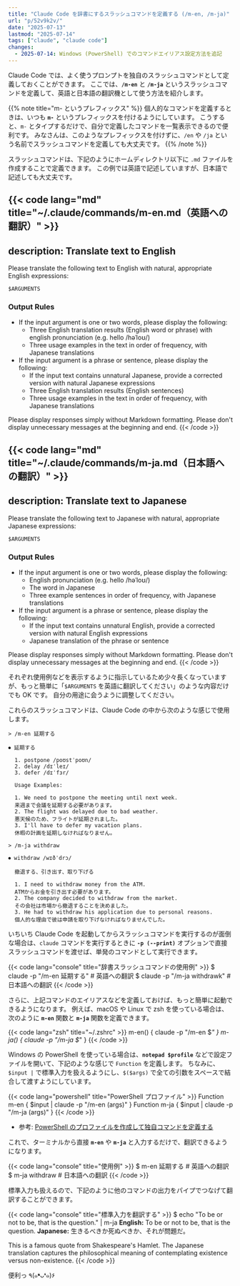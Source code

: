 ```yaml
---
title: "Claude Code を辞書にするスラッシュコマンドを定義する (/m-en, /m-ja)"
url: "p/52v9k2v/"
date: "2025-07-13"
lastmod: "2025-07-14"
tags: ["claude", "claude code"]
changes:
  - 2025-07-14: Windows (PowerShell) でのコマンドエイリアス設定方法を追記
---
```


Claude Code では、よく使うプロンプトを独自のスラッシュコマンドとして定義しておくことができます。
ここでは、**`/m-en`** と **`/m-ja`** というスラッシュコマンドを定義して、英語と日本語の翻訳機として使う方法を紹介します。

{{% note title="m- というプレフィックス" %}}
個人的なコマンドを定義するときは、いつも **`m-`** というプレフィックスを付けるようにしています。
こうすると、`m-` とタイプするだけで、自分で定義したコマンドを一覧表示できるので便利です。
みなさんは、このようなプレフィックスを付けずに、`/en` や `/ja` という名前でスラッシュコマンドを定義しても大丈夫です。
{{% /note %}}

スラッシュコマンドは、下記のようにホームディレクトリ以下に `.md` ファイルを作成することで定義できます。
この例では英語で記述していますが、日本語で記述しても大丈夫です。

{{< code lang="md" title="~/.claude/commands/m-en.md（英語への翻訳）" >}}
---
description: Translate text to English
---

Please translate the following text to English with natural, appropriate English expressions:

```
$ARGUMENTS
```

### Output Rules

- If the input argument is one or two words, please display the following:
  - Three English translation results (English word or phrase) with english pronunciation (e.g. hello /həˈloʊ/)
  - Three usage examples in the text in order of frequency, with Japanese translations
- If the input argument is a phrase or sentence, please display the following:
  - If the input text contains unnatural Japanese, provide a corrected version with natural Japanese expressions
  - Three English translation results (English sentences)
  - Three usage examples in the text in order of frequency, with Japanese translations

Please display responses simply without Markdown formatting.
Please don't display unnecessary messages at the beginning and end.
{{< /code >}}

{{< code lang="md" title="~/.claude/commands/m-ja.md（日本語への翻訳）" >}}
---
description: Translate text to Japanese
---

Please translate the following text to Japanese with natural, appropriate Japanese expressions:

```
$ARGUMENTS
```

### Output Rules

- If the input argument is one or two words, please display the following:
  - English pronunciation (e.g. hello /həˈloʊ/)
  - The word in Japanese
  - Three example sentences in order of frequency, with Japanese translations
- If the input argument is a phrase or sentence, please display the following:
  - If the input text contains unnatural English, provide a corrected version with natural English expressions
  - Japanese translation of the phrase or sentence

Please display responses simply without Markdown formatting.
Please don't display unnecessary messages at the beginning and end.
{{< /code >}}

それぞれ使用例などを表示するように指示しているため少々長くなっていますが、もっと簡単に「`$ARGUMENTS` を英語に翻訳してください」のような内容だけでも OK です。
自分の用途に会うように調整してください。

これらのスラッシュコマンドは、Claude Code の中から次のような感じで使用します。

```console
> /m-en 延期する

⏺ 延期する

  1. postpone /poʊstˈpoʊn/
  2. delay /dɪˈleɪ/
  3. defer /dɪˈfɜr/

  Usage Examples:

  1. We need to postpone the meeting until next week.
  来週まで会議を延期する必要があります。
  2. The flight was delayed due to bad weather.
  悪天候のため、フライトが延期されました。
  3. I'll have to defer my vacation plans.
  休暇の計画を延期しなければなりません。

> /m-ja withdraw

⏺ withdraw /wɪðˈdrɔ/

  撤退する、引き出す、取り下げる

  1. I need to withdraw money from the ATM.
  ATMからお金を引き出す必要があります。
  2. The company decided to withdraw from the market.
  その会社は市場から撤退することを決めました。
  3. He had to withdraw his application due to personal reasons.
  個人的な理由で彼は申請を取り下げなければなりませんでした。
```

いちいち Claude Code を起動してからスラッシュコマンドを実行するのが面倒な場合は、`claude` コマンドを実行するときに **`-p (--print)`** オプションで直接スラッシュコマンドを渡せば、単発のコマンドとして実行できます。

{{< code lang="console" title="辞書スラッシュコマンドの使用例" >}}
$ claude -p "/m-en 延期する"    # 英語への翻訳
$ claude -p "/m-ja withdrawk"   # 日本語への翻訳
{{< /code >}}

さらに、上記コマンドのエイリアスなどを定義しておけば、もっと簡単に起動できるようになります。
例えば、macOS や Linux で zsh を使っている場合は、次のように **`m-en`** 関数と **`m-ja`** 関数を定義できます。

{{< code lang="zsh" title="~/.zshrc" >}}
m-en() { claude -p "/m-en $*" }
m-ja() { claude -p "/m-ja $*" }
{{< /code >}}

Windows の PowerShell を使っている場合は、**`notepad $profile`** などで設定ファイルを開いて、下記のような感じで `Function` を定義します。
ちなみに、`$input |` で標準入力を扱えるようにし、`$($args)` で全ての引数をスペースで結合して渡すようにしています。

{{< code lang="powershell" title="PowerShell プロファイル" >}}
Function m-en { $input | claude -p "/m-en $($args)" }
Function m-ja { $input | claude -p "/m-ja $($args)" }
{{< /code >}}

- 参考: [PowerShell のプロファイルを作成して独自コマンドを定義する](/p/v7bkitw/)

これで、ターミナルから直接 **`m-en`** や **`m-ja`** と入力するだけで、翻訳できるようになります。

{{< code lang="console" title="使用例" >}}
$ m-en 延期する   # 英語への翻訳
$ m-ja withdraw   # 日本語への翻訳
{{< /code >}}

標準入力も扱えるので、下記のように他のコマンドの出力をパイプでつなげて翻訳することができます。

{{< code lang="console" title="標準入力を翻訳する" >}}
$ echo "To be or not to be, that is the question." | m-ja
**English:** To be or not to be, that is the question.
**Japanese:** 生きるべきか死ぬべきか、それが問題だ。

This is a famous quote from Shakespeare's Hamlet. The Japanese translation
captures the philosophical meaning of contemplating existence versus non-existence.
{{< /code >}}

便利っ ٩(๑❛ᴗ❛๑)۶

